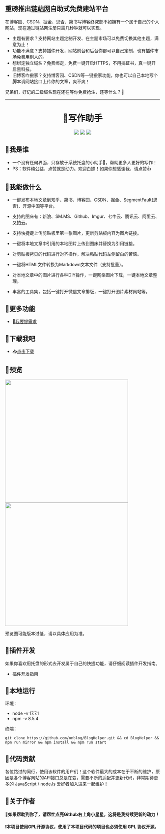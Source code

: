 ## 重磅推出[链站网](https://mainww.com)自助式免费建站平台

在博客园、CSDN、掘金、思否、简书写博客终究部不如拥有一个属于自己的个人网站，现在通过链站网注册只需几秒钟就可以实现。

- 主题有要求？支持网站主题定制开发、在主题市场可以免费切换其他主题，满意为止！
- 功能不满意？支持插件开发，网站前台和后台你都可以自己定制，也有插件市场免费用别人的。
- 想绑定独立域名？免费绑定，免费一键开启HTTPS，不用搞证书，真一键开启黑科技。
- 旧博客咋搬家？支持博客园、CSDN等一键搬家功能，你也可以自己本地写个脚本调网站接口上传你的文章，爽不爽！

兄弟们，好记的二级域名现在还在等你免费抢注，还等什么？🤪

---

<div align="center">
<h1>📝写作助手</h1>
<img src="https://img.shields.io/github/license/onblog/BlogHelper"/>
<img src="https://img.shields.io/static/v1?label=electron&message=7.1.7&color="/>
<img src="https://img.shields.io/static/v1?label=mac|win|linux&message=7.1.7&color=yellow"/>
</div>

## 🚩我是谁

- 一个没有任何界面，只存放于系统托盘的小助手🌝，帮助更多人更好的写作！
- PS：软件纯公益，点赞就是动力。欢迎白嫖！如果你想感谢我，请点赞👍

## 🚩我能做什么

- 一键发布本地文章到知乎、简书、博客园、CSDN、掘金、SegmentFault(思否)、开源中国等平台。

- 支持的图床有：新浪、SM.MS、Github、Imgur、七牛云、腾讯云、阿里云、又拍云。

- 支持快捷键上传剪贴板里第一张图片，更新剪贴板内容为图片链接。

- 一键将本地文章中引用的本地图片上传到图床并替换为引用链接。

- 对剪贴板拷贝的代码进行对齐操作，解决粘贴代码左侧留白的苦恼。

- 一键将HTML文件转换为Markdown文本文件（支持批量）。

- 对本地文章中的图片进行各种DIY操作，一键网络图片下载，一键本地文章整理。

- 丰富的工具集，包括一键打开微信文章排版，一键打开图片素材网站等。

## 🚩更多功能

- 🙋[我要提需求](https://github.com/onblog/BlogHelper/issues)

## 🚩下载我吧

- 📥[点击下载](https://github.com/onblog/BlogHelper/releases)

## 🚩预览

<img src="https://user-images.githubusercontent.com/31175877/102894223-bdcfd280-449d-11eb-9992-4ba1d8e27f9a.jpg" referrerpolicy="no-referrer" width="400px" />

<img src="https://user-images.githubusercontent.com/31175877/102894199-b6102e00-449d-11eb-873d-ceafdf514e0c.jpg" referrerpolicy="no-referrer" width="400px"/>

预览图可能版本过低，请以具体应用为准。

## 🚩插件开发

如果你喜欢用托盘的形式去开发属于自己的快捷功能，请仔细阅读插件开发指南。

- [插件开发指南](./src/plugins/README.md)

## 🚩本地运行

环境：
- node -v 17.7.1
- npm -v  8.5.4

终端：
```shell
git clone https://github.com/onblog/BlogHelper.git && cd BlogHelper && npm run mirror && npm install && npm run start
```

## 🚩代码贡献

各位路过的同行，使用该软件的用户们！这个软件最大的成本在于不断的维护，原因是各个博客网站的API接口总是在变，需要不断的适配并更新代码，非常期待更多的 JavaScript / nodeJs 爱好者加入进来一起维护！

## 🚩关于作者

#### 📣如果帮助到你了，请帮忙点亮Github右上角小星星，这将是我持续更新的动力！

#### ❗本项目使用GPL开源协议，使用了本项目代码的项目也必须使用 GPL 协议开源。
